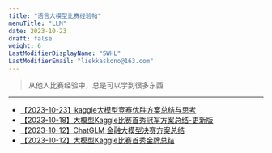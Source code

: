 ```yaml
---
title: "语言大模型比赛经验帖"
menuTitle: "LLM"
date: 2023-10-23
draft: false
weight: 6
LastModifierDisplayName: "SWHL"
LastModifierEmail: "liekkaskono@163.com"
---
```

 
> 从他人比赛经验中，总是可以学到很多东西
 
---
 

- [【2023-10-23】kaggle大模型竞赛优胜方案总结与思考](https://mp.weixin.qq.com/s/bZu63QmoT1e0UvxsejNy0A)
- [【2023-10-18】大模型Kaggle比赛首秀冠军方案总结-更新版](https://mp.weixin.qq.com/s/aXnhUAP6ZmlgkdI8JI8VFQ)
- [【2023-10-12】ChatGLM 金融大模型决赛方案总结](https://mp.weixin.qq.com/s/zdHlw85qZcY0IytYNOOBFQ)
- [【2023-10-12】大模型Kaggle比赛首秀金牌总结](https://mp.weixin.qq.com/s/FCSQxNTl4m9WwhVWQhQoVg)
